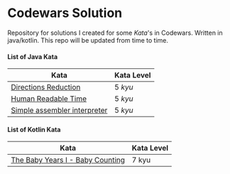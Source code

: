 # Codewars Solution
Repository for solutions I created for some *Kata*'s in Codewars. Written in java/kotlin. This repo will be updated from time to time.


#### List of Java Kata
Kata | Kata Level
-----|-----------
[Directions Reduction](https://www.codewars.com/kata/550f22f4d758534c1100025a) | 5 *kyu*
[Human Readable Time](https://www.codewars.com/kata/52685f7382004e774f0001f7) | 5 *kyu*
[Simple assembler interpreter](https://www.codewars.com/kata/58e24788e24ddee28e000053) | 5 *kyu*

#### List of Kotlin Kata
Kata | Kata Level
-----|-----------
[The Baby Years I - Baby Counting](https://www.codewars.com/kata/the-baby-years-i-baby-counting/kotlin) | 7 kyu
